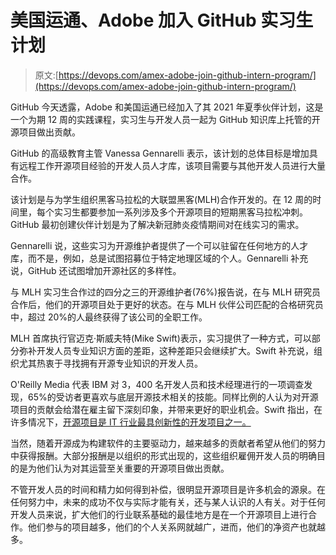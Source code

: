 # 美国运通、Adobe 加入 GitHub 实习生计划

> 原文:[https://devops.com/amex-adobe-join-github-intern-program/](https://devops.com/amex-adobe-join-github-intern-program/)

GitHub 今天透露，Adobe 和美国运通已经加入了其 2021 年夏季伙伴计划，这是一个为期 12 周的实践课程，实习生与开发人员一起为 GitHub 知识库上托管的开源项目做出贡献。

GitHub 的高级教育主管 Vanessa Gennarelli 表示，该计划的总体目标是增加具有远程工作开源项目经验的开发人员人才库，该项目需要与其他开发人员进行大量合作。

该计划是与为学生组织黑客马拉松的大联盟黑客(MLH)合作开发的。在 12 周的时间里，每个实习生都要参加一系列涉及多个开源项目的短期黑客马拉松冲刺。GitHub 最初创建伙伴计划是为了解决新冠肺炎疫情期间对在线实习的需求。

Gennarelli 说，这些实习为开源维护者提供了一个可以驻留在任何地方的人才库，而不是，例如，总是试图招募位于特定地理区域的个人。Gennarelli 补充说，GitHub 还试图增加开源社区的多样性。

与 MLH 实习生合作过的四分之三的开源维护者(76%)报告说，在与 MLH 研究员合作后，他们的开源项目处于更好的状态。在与 MLH 伙伴公司匹配的合格研究员中，超过 20%的人最终获得了该公司的全职工作。

MLH 首席执行官迈克·斯威夫特(Mike Swift)表示，实习提供了一种方式，可以部分弥补开发人员专业知识方面的差距，这种差距只会继续扩大。Swift 补充说，组织尤其热衷于寻找拥有开源专业知识的开发人员。

O'Reilly Media 代表 IBM 对 3，400 名开发人员和技术经理进行的一项调查发现，65%的受访者更喜欢与底层开源技术相关的技能。同样比例的人认为对开源项目的贡献会给潜在雇主留下深刻印象，并带来更好的职业机会。Swift 指出，在许多情况下，[开源项目是 IT 行业最具创新性的开发项目之一。](https://devops.com/devops-deeper-dive-devops-accelerates-open-source-innovation-pace/)

当然，随着开源成为构建软件的主要驱动力，越来越多的贡献者希望从他们的努力中获得报酬。大部分报酬是以组织的形式出现的，这些组织雇佣开发人员的明确目的是为他们认为对其运营至关重要的开源项目做出贡献。

不管开发人员的时间和精力如何得到补偿，很明显开源项目是许多机会的源泉。在任何努力中，未来的成功不仅与实际才能有关，还与某人认识的人有关。对于任何开发人员来说，扩大他们的行业联系基础的最佳地方是在一个开源项目上进行合作。他们参与的项目越多，他们的个人关系网就越广，进而，他们的净资产也就越多。